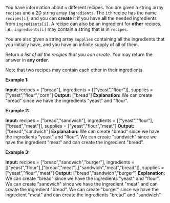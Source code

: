 You have information about  `n`  different recipes. You are given a string array  `recipes`  and a 2D string array  `ingredients`. The  `ith`  recipe has the name  `recipes[i]`, and you can  **create**  it if you have  **all**  the needed ingredients from  `ingredients[i]`. A recipe can also be an ingredient for  **other** recipes, i.e.,  `ingredients[i]`  may contain a string that is in  `recipes`.

You are also given a string array  `supplies`  containing all the ingredients that you initially have, and you have an infinite supply of all of them.

Return  _a list of all the recipes that you can create._ You may return the answer in  **any order**.

Note that two recipes may contain each other in their ingredients.

**Example 1:**

**Input:** recipes = ["bread"], ingredients = [["yeast","flour"]], supplies = ["yeast","flour","corn"]
**Output:** ["bread"]
**Explanation:**
We can create "bread" since we have the ingredients "yeast" and "flour".

**Example 2:**

**Input:** recipes = ["bread","sandwich"], ingredients = [["yeast","flour"],["bread","meat"]], supplies = ["yeast","flour","meat"]
**Output:** ["bread","sandwich"]
**Explanation:**
We can create "bread" since we have the ingredients "yeast" and "flour".
We can create "sandwich" since we have the ingredient "meat" and can create the ingredient "bread".

**Example 3:**

**Input:** recipes = ["bread","sandwich","burger"], ingredients = [["yeast","flour"],["bread","meat"],["sandwich","meat","bread"]], supplies = ["yeast","flour","meat"]
**Output:** ["bread","sandwich","burger"]
**Explanation:**
We can create "bread" since we have the ingredients "yeast" and "flour".
We can create "sandwich" since we have the ingredient "meat" and can create the ingredient "bread".
We can create "burger" since we have the ingredient "meat" and can create the ingredients "bread" and "sandwich".
